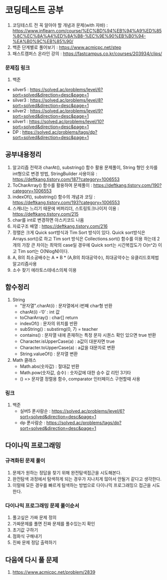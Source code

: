 # 코딩테스트 공부
1. 코딩테스트 전 꼭 알아야 할 개념과 문제(with 자바) : https://www.inflearn.com/course/%EC%BD%94%EB%94%A9%ED%85%8C%EC%8A%A4%ED%8A%B8-%EC%9E%90%EB%B0%94-%EA%B0%9C%EB%85%90/
2. 백준 단계별로 풀어보기 : https://www.acmicpc.net/step
3. 패스트캠퍼스 온라인 강의 : https://fastcampus.co.kr/courses/203934/clips/

### 문제집 링크
1. 백준
  - silver5 : https://solved.ac/problems/level/6?sort=solved&direction=desc&page=1
  - silver3 : https://solved.ac/problems/level/8?sort=solved&direction=desc&page=1
  - silver2 : https://solved.ac/problems/level/9?sort=solved&direction=desc&page=1
  - silver1 : https://solved.ac/problems/level/10?sort=solved&direction=desc&page=1
  - DP : https://solved.ac/problems/tags/dp?sort=solved&direction=desc&page=1

## 공부내용정리
1. 알고리즘 전략과 charAt(), substring() 함수 활용 문제풀이, String 형인 숫자를 int형으로 변경 방법, StringBuilder 사용이유 : https://deftkang.tistory.com/187?category=1006553
2. ToCharArray() 함수를 활용하여 문제풀이 : https://deftkang.tistory.com/190?category=1006553
3. indexOf(), substring() 함수의 개념과 코딩 : https://deftkang.tistory.com/193?category=1006553
4. 스캐너는 느리기 때문에 버퍼리더, 스트링토크나이저 이용 : https://deftkang.tistory.com/215
5. char를 int로 변경하면 아스키코드 나옴
6. 자료구조 배열 : https://deftkang.tistory.com/216
7. 정렬은 크게 Quick sort방식과 Tim Sort 방식이 있다. Quick sort방식은  Arrays.sort()로 하고 Tim sort 방식은 Collections.sort() 함수를 이용 하는데 2개의 가장 큰 차이는 최악의 case일 경우에 Quick sort는 시간복잡도가 O(n^2) 이고 Tim sort는 O(NlogN)이다. 
8. A, B의 최소공배수는 A * B * (A,B의 최대공약수), 최대공약수는 유클리드호제법 알고리즘사용
9. 소수 찾기 에라토스테네스의체 이용

## 함수정리
1. String
   - "문자열".charAt(i) : 문자열에서 i번째 char형 반환
   - charAt(i) -‘0’ : int 값
   - toCharArray() : char[] return
   - indexOf() : 문자의 위치를 반환
   - subString() : substirng(0, 7) = teacher
   - contains() : 문자열 내에 존재하는 특정 문자 시퀀스 확인 있으면 true 반환
   - Character.isUpperCase(a) : a값이 대분자면 true
   - Character.toUpperCase(a) : a값을 대문자로 변환
   - String.valueOf() : 문자열 변환
2. Math 클래스
   - Math.abs(숫자값) : 절대값 반환
   - Math.pow(숫자값, 승수) : 숫자값에 대한 승수 값 리턴
3기타
   - () => 문자열 정렬용 함수, comparator 인터페이스 구현할때 사용
   
### 링크
1. 백준 
   - 실버5 푼사람순 : https://solved.ac/problems/level/6?sort=solved&direction=desc&page=1
   - dp 푼사람순 : https://solved.ac/problems/tags/dp?sort=solved&direction=desc&page=1 
   

## 다이나믹 프로그래밍

### 규격화된 문제 풀이
1. 문제가 원하는 정답을 찾기 위해 완전탐색접근을 시도해본다.
2. 완전탐색 과정에서 탐색하게 되는 경우가 지나치게 많아서 안될거 같다고 생각한다.
3. 이럴때 모든 경우를 빠르게 탐색하는 방법으로 다이나믹 프로그래밍으 접근을 시도한다.

### 다이나믹 프로그래밍 문제 풀이순서
1. 풀고싶은 가짜 문제 정의
2. 가짜문제를 풀면 진짜 문제를 풀수있는지 확인
3. 초기값 구하기
4. 점화식 구해내기
5. 진짜 문제 정답 출력하기

## 다음에 다시 풀 문제
1. https://www.acmicpc.net/problem/2839
